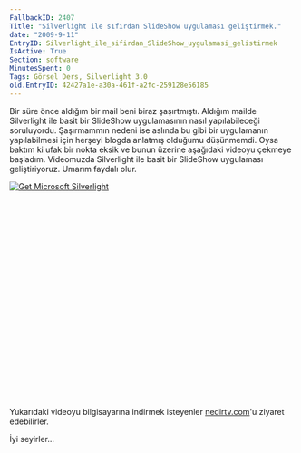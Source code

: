 ```yaml
---
FallbackID: 2407
Title: "Silverlight ile sıfırdan SlideShow uygulaması geliştirmek."
date: "2009-9-11"
EntryID: Silverlight_ile_sifirdan_SlideShow_uygulamasi_gelistirmek
IsActive: True
Section: software
MinutesSpent: 0
Tags: Görsel Ders, Silverlight 3.0
old.EntryID: 42427a1e-a30a-461f-a2fc-259128e56185
---
```

Bir süre önce aldığım bir mail beni biraz şaşırtmıştı. Aldığım mailde
Silverlight ile basit bir SlideShow uygulamasının nasıl yapılabileceği
soruluyordu. Şaşırmammın nedeni ise aslında bu gibi bir uygulamanın
yapılabilmesi için herşeyi blogda anlatmış olduğumu düşünmemdi. Oysa
baktım ki ufak bir nokta eksik ve bunun üzerine aşağıdaki videoyu
çekmeye başladım. Videomuzda Silverlight ile basit bir SlideShow
uygulaması geliştiriyoruz. Umarım faydalı olur.

<div style="width:512px;height:384px;">

[![Get Microsoft
Silverlight](http://go2.microsoft.com/fwlink/?LinkId=108181)](http://go2.microsoft.com/fwlink/?LinkID=124807)

</div>

Yukarıdaki videoyu bilgisayarına indirmek isteyenler
[nedirtv.com](http://www.nedirtv.com/video/darony_1009_slideshow.aspx)'u
ziyaret edebilirler.

İyi seyirler...


